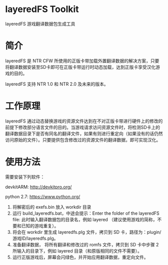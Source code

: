 # layeredFS Toolkit

layeredFS 游戏翻译数据包生成工具

# 简介

layeredFS 是 NTR CFW 所使用的正版卡带加载外置翻译数据的解决方案，只要将翻译数据安装至SD卡即可在正版卡带运行时动态加载，达到正版卡享受汉化游戏的目的。

layeredFS 支持 NTR 1.0 和 NTR 2.0 及未来的版本。

# 工作原理

layeredFS      通过动态替换游戏的资源文件达到在不对正版卡带进行硬件上的修改的前提下修改部分语言文件的目的。当游戏请求访问资源文件时，将检测SD卡上的翻译数据目录下是否有同名的翻译文件，如果有则进行重定向（如果没有的话仍然访问原始的文件）。只要提供包含修改过的资源文件的翻译数据，即可实现汉化。


# 使用方法

需要安装下列软件：

devkitARM: http://devkitpro.org/

python 2.7: https://www.python.org/

 1. 将解密后的 exefs.bin 放入 workdir 目录
 2. 运行 build_layeredfs.bat，中途会提示：Enter the folder of the layeredFS file: 此时输入翻译数据包的目录名，例如 layered （建议使用游戏的简称，不要和已知的游戏重复）。
 3. 将会在 workdir 里生成 layeredfs.plg 文件，拷贝到 SD 卡，路径为：plugin/游戏ID/layeredfs.plg。
 4. 准备翻译数据， 将所有翻译和修改过的 romfs 文件，拷贝到 SD 卡中步骤 2 所输入的目录下，例如 layered 目录（和原版相同的文件不需要）。
 5. 运行正版游戏后，屏幕会闪绿色，并开始应用翻译数据，重定向文件。
 
 
